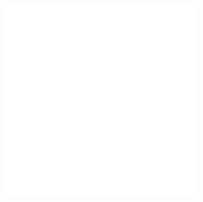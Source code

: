 <div align="center">
	<a href="https://github.com/nof1000/nof1000">
		<img src="https://github.com/nof1000/nof1000/raw/master/content.svg" />
	</a>
</div>